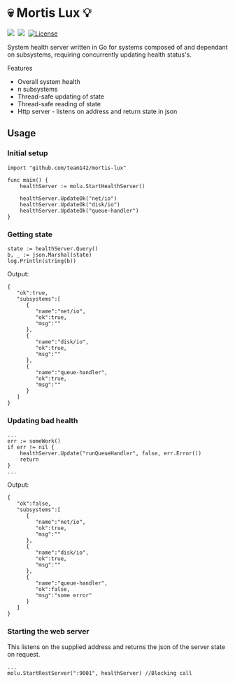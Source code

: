 # 💀 Mortis Lux 💡
<a href="https://goreportcard.com/report/github.com/team142/mortis-lux"><img src="https://goreportcard.com/badge/github.com/team142/mortis-lux" /></a>&nbsp; 
<a href="https://codeclimate.com/github/team142/mortis-lux/maintainability"><img src="https://api.codeclimate.com/v1/badges/ee3e04d0fac7419ccae9/maintainability" /></a>&nbsp; 
[![License](http://img.shields.io/:license-mit-blue.svg?style=flat)](http://badges.mit-license.org)

System health server written in Go for systems composed of and dependant on subsystems, requiring concurrently updating health status's. 

Features
- Overall system health
- n subsystems
- Thread-safe updating of state
- Thread-safe reading of state
- Http server - listens on address and return state in json

## Usage

### Initial setup

```
import "github.com/team142/mortis-lux"
    
func main() {
	healthServer := molu.StartHealthServer()

	healthServer.UpdateOk("net/io")
	healthServer.UpdateOk("disk/io")
	healthServer.UpdateOk("queue-handler")
}
```

### Getting state

```
state := healthServer.Query()
b, _ := json.Marshal(state)
log.Println(string(b))
```

Output:
```
{
   "ok":true,
   "subsystems":[
      {
         "name":"net/io",
         "ok":true,
         "msg":""
      },
      {
         "name":"disk/io",
         "ok":true,
         "msg":""
      },
      {
         "name":"queue-handler",
         "ok":true,
         "msg":""
      }
   ]
}
```

### Updating bad health

```
...
err := someWork()
if err != nil {
    healthServer.Update("runQueueHandler", false, err.Error())
    return
}
...
```



Output:
```
{
   "ok":false,
   "subsystems":[
      {
         "name":"net/io",
         "ok":true,
         "msg":""
      },
      {
         "name":"disk/io",
         "ok":true,
         "msg":""
      },
      {
         "name":"queue-handler",
         "ok":false,
         "msg":"some error"
      }
   ]
}
```

### Starting the web server
This listens on the supplied address and returns the json of the server state on request.
```
...
molu.StartRestServer(":9001", healthServer) //Blocking call
```
